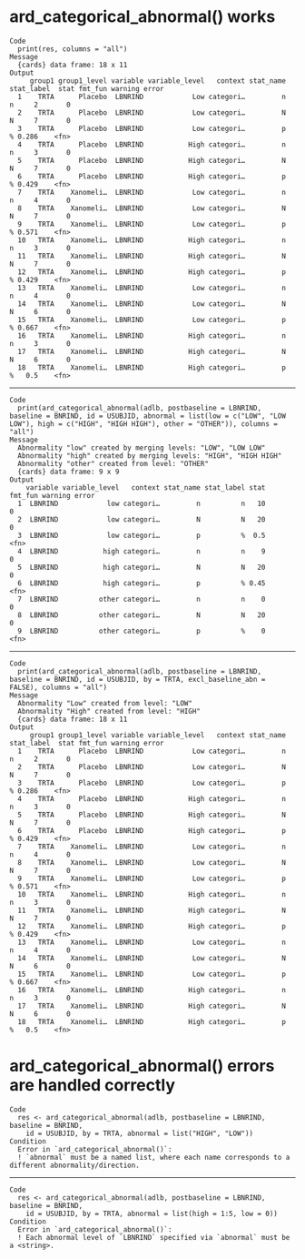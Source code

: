 # ard_categorical_abnormal() works

    Code
      print(res, columns = "all")
    Message
      {cards} data frame: 18 x 11
    Output
         group1 group1_level variable variable_level   context stat_name stat_label  stat fmt_fun warning error
      1    TRTA      Placebo  LBNRIND            Low categori…         n          n     2       0              
      2    TRTA      Placebo  LBNRIND            Low categori…         N          N     7       0              
      3    TRTA      Placebo  LBNRIND            Low categori…         p          % 0.286    <fn>              
      4    TRTA      Placebo  LBNRIND           High categori…         n          n     3       0              
      5    TRTA      Placebo  LBNRIND           High categori…         N          N     7       0              
      6    TRTA      Placebo  LBNRIND           High categori…         p          % 0.429    <fn>              
      7    TRTA    Xanomeli…  LBNRIND            Low categori…         n          n     4       0              
      8    TRTA    Xanomeli…  LBNRIND            Low categori…         N          N     7       0              
      9    TRTA    Xanomeli…  LBNRIND            Low categori…         p          % 0.571    <fn>              
      10   TRTA    Xanomeli…  LBNRIND           High categori…         n          n     3       0              
      11   TRTA    Xanomeli…  LBNRIND           High categori…         N          N     7       0              
      12   TRTA    Xanomeli…  LBNRIND           High categori…         p          % 0.429    <fn>              
      13   TRTA    Xanomeli…  LBNRIND            Low categori…         n          n     4       0              
      14   TRTA    Xanomeli…  LBNRIND            Low categori…         N          N     6       0              
      15   TRTA    Xanomeli…  LBNRIND            Low categori…         p          % 0.667    <fn>              
      16   TRTA    Xanomeli…  LBNRIND           High categori…         n          n     3       0              
      17   TRTA    Xanomeli…  LBNRIND           High categori…         N          N     6       0              
      18   TRTA    Xanomeli…  LBNRIND           High categori…         p          %   0.5    <fn>              

---

    Code
      print(ard_categorical_abnormal(adlb, postbaseline = LBNRIND, baseline = BNRIND, id = USUBJID, abnormal = list(low = c("LOW", "LOW LOW"), high = c("HIGH", "HIGH HIGH"), other = "OTHER")), columns = "all")
    Message
      Abnormality "low" created by merging levels: "LOW", "LOW LOW"
      Abnormality "high" created by merging levels: "HIGH", "HIGH HIGH"
      Abnormality "other" created from level: "OTHER"
      {cards} data frame: 9 x 9
    Output
        variable variable_level   context stat_name stat_label stat fmt_fun warning error
      1  LBNRIND            low categori…         n          n   10       0              
      2  LBNRIND            low categori…         N          N   20       0              
      3  LBNRIND            low categori…         p          %  0.5    <fn>              
      4  LBNRIND           high categori…         n          n    9       0              
      5  LBNRIND           high categori…         N          N   20       0              
      6  LBNRIND           high categori…         p          % 0.45    <fn>              
      7  LBNRIND          other categori…         n          n    0       0              
      8  LBNRIND          other categori…         N          N   20       0              
      9  LBNRIND          other categori…         p          %    0    <fn>              

---

    Code
      print(ard_categorical_abnormal(adlb, postbaseline = LBNRIND, baseline = BNRIND, id = USUBJID, by = TRTA, excl_baseline_abn = FALSE), columns = "all")
    Message
      Abnormality "Low" created from level: "LOW"
      Abnormality "High" created from level: "HIGH"
      {cards} data frame: 18 x 11
    Output
         group1 group1_level variable variable_level   context stat_name stat_label  stat fmt_fun warning error
      1    TRTA      Placebo  LBNRIND            Low categori…         n          n     2       0              
      2    TRTA      Placebo  LBNRIND            Low categori…         N          N     7       0              
      3    TRTA      Placebo  LBNRIND            Low categori…         p          % 0.286    <fn>              
      4    TRTA      Placebo  LBNRIND           High categori…         n          n     3       0              
      5    TRTA      Placebo  LBNRIND           High categori…         N          N     7       0              
      6    TRTA      Placebo  LBNRIND           High categori…         p          % 0.429    <fn>              
      7    TRTA    Xanomeli…  LBNRIND            Low categori…         n          n     4       0              
      8    TRTA    Xanomeli…  LBNRIND            Low categori…         N          N     7       0              
      9    TRTA    Xanomeli…  LBNRIND            Low categori…         p          % 0.571    <fn>              
      10   TRTA    Xanomeli…  LBNRIND           High categori…         n          n     3       0              
      11   TRTA    Xanomeli…  LBNRIND           High categori…         N          N     7       0              
      12   TRTA    Xanomeli…  LBNRIND           High categori…         p          % 0.429    <fn>              
      13   TRTA    Xanomeli…  LBNRIND            Low categori…         n          n     4       0              
      14   TRTA    Xanomeli…  LBNRIND            Low categori…         N          N     6       0              
      15   TRTA    Xanomeli…  LBNRIND            Low categori…         p          % 0.667    <fn>              
      16   TRTA    Xanomeli…  LBNRIND           High categori…         n          n     3       0              
      17   TRTA    Xanomeli…  LBNRIND           High categori…         N          N     6       0              
      18   TRTA    Xanomeli…  LBNRIND           High categori…         p          %   0.5    <fn>              

# ard_categorical_abnormal() errors are handled correctly

    Code
      res <- ard_categorical_abnormal(adlb, postbaseline = LBNRIND, baseline = BNRIND,
        id = USUBJID, by = TRTA, abnormal = list("HIGH", "LOW"))
    Condition
      Error in `ard_categorical_abnormal()`:
      ! `abnormal` must be a named list, where each name corresponds to a different abnormality/direction.

---

    Code
      res <- ard_categorical_abnormal(adlb, postbaseline = LBNRIND, baseline = BNRIND,
        id = USUBJID, by = TRTA, abnormal = list(high = 1:5, low = 0))
    Condition
      Error in `ard_categorical_abnormal()`:
      ! Each abnormal level of `LBNRIND` specified via `abnormal` must be a <string>.

